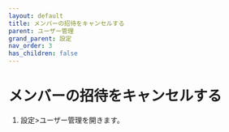 ```yaml
---
layout: default
title: メンバーの招待をキャンセルする
parent: ユーザー管理
grand_parent: 設定
nav_order: 3
has_children: false
---
```


# メンバーの招待をキャンセルする

1. 設定>ユーザー管理を開きます。